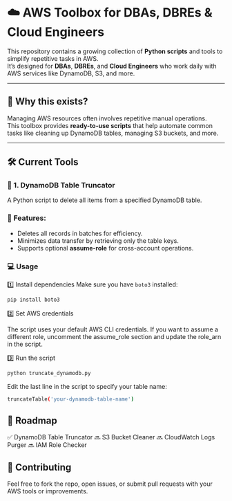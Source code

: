 # ☁️ AWS Toolbox for DBAs, DBREs & Cloud Engineers

This repository contains a growing collection of **Python scripts** and tools to simplify repetitive tasks in AWS.  
It’s designed for **DBAs**, **DBREs**, and **Cloud Engineers** who work daily with AWS services like DynamoDB, S3, and more.

---

## 🚀 Why this exists?

Managing AWS resources often involves repetitive manual operations.  
This toolbox provides **ready-to-use scripts** that help automate common tasks like cleaning up DynamoDB tables, managing S3 buckets, and more.

---

## 🛠️ Current Tools

### 📌 1. DynamoDB Table Truncator

A Python script to delete all items from a specified DynamoDB table.

### 📝 Features:
- Deletes all records in batches for efficiency.
- Minimizes data transfer by retrieving only the table keys.
- Supports optional **assume-role** for cross-account operations.

### 💻 Usage

1️⃣ Install dependencies
Make sure you have `boto3` installed:

```bash
pip install boto3
```
2️⃣ Set AWS credentials

The script uses your default AWS CLI credentials.
If you want to assume a different role, uncomment the assume_role section and update the role_arn in the script.

3️⃣ Run the script
```bash
python truncate_dynamodb.py
```
Edit the last line in the script to specify your table name:
```bash
truncateTable('your-dynamodb-table-name')
```

## 📌 Roadmap

✅ DynamoDB Table Truncator
🔜 S3 Bucket Cleaner
🔜 CloudWatch Logs Purger
🔜 IAM Role Checker


## 🙌 Contributing

Feel free to fork the repo, open issues, or submit pull requests with your AWS tools or improvements.